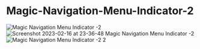 # Magic-Navigation-Menu-Indicator-2
![Magic Navigation Menu Indicator -2](https://user-images.githubusercontent.com/96956110/168893092-55ea636e-a1bc-4a78-92ba-27a2ffc9dd6d.png)
![Screenshot 2023-02-16 at 23-36-48 Magic Navigation Menu Indicator -2](https://user-images.githubusercontent.com/96956110/219475802-90ea8f48-8088-4d92-b37e-f967d1e405df.png)
![Magic Navigation Menu Indicator -2 2](https://user-images.githubusercontent.com/96956110/233931526-0d66d2e8-d79f-48b3-a803-9cbc71f183d5.png)


